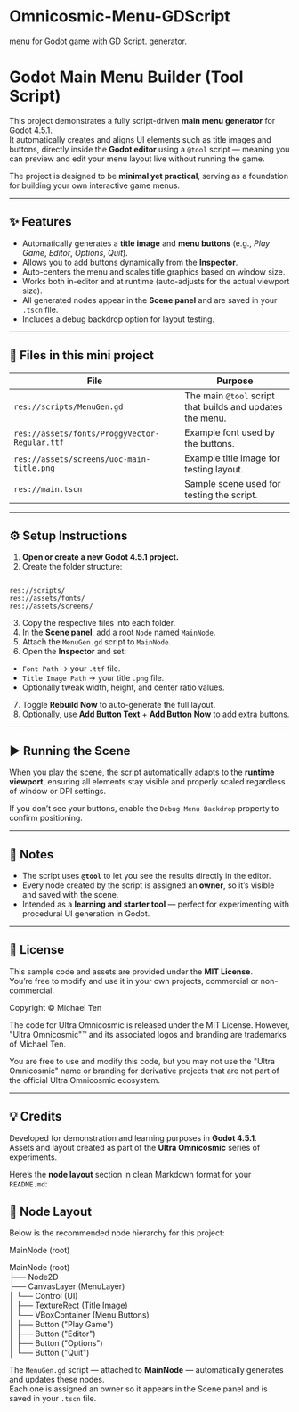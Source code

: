 # Omnicosmic-Menu-GDScript
menu for Godot game with GD Script. generator. 

# Godot Main Menu Builder (Tool Script)

This project demonstrates a fully script-driven **main menu generator** for Godot 4.5.1.  
It automatically creates and aligns UI elements such as title images and buttons, directly inside the **Godot editor** using a `@tool` script — meaning you can preview and edit your menu layout live without running the game.

The project is designed to be **minimal yet practical**, serving as a foundation for building your own interactive game menus.

---

## ✨ Features

- Automatically generates a **title image** and **menu buttons** (e.g., *Play Game*, *Editor*, *Options*, *Quit*).
- Allows you to add buttons dynamically from the **Inspector**.
- Auto-centers the menu and scales title graphics based on window size.
- Works both in-editor and at runtime (auto-adjusts for the actual viewport size).
- All generated nodes appear in the **Scene panel** and are saved in your `.tscn` file.
- Includes a debug backdrop option for layout testing.

---

## 📁 Files in this mini project

| File | Purpose |
|------|----------|
| `res://scripts/MenuGen.gd` | The main `@tool` script that builds and updates the menu. |
| `res://assets/fonts/ProggyVector-Regular.ttf` | Example font used by the buttons. |
| `res://assets/screens/uoc-main-title.png` | Example title image for testing layout. |
| `res://main.tscn` | Sample scene used for testing the script. |

---

## ⚙️ Setup Instructions

1. **Open or create a new Godot 4.5.1 project.**
2. Create the folder structure:  
```

res://scripts/
res://assets/fonts/
res://assets/screens/

```
3. Copy the respective files into each folder.
4. In the **Scene panel**, add a root `Node` named `MainNode`.
5. Attach the `MenuGen.gd` script to `MainNode`.
6. Open the **Inspector** and set:
- `Font Path` → your `.ttf` file.
- `Title Image Path` → your title `.png` file.
- Optionally tweak width, height, and center ratio values.
7. Toggle **Rebuild Now** to auto-generate the full layout.
8. Optionally, use **Add Button Text** + **Add Button Now** to add extra buttons.

---

## ▶️ Running the Scene

When you play the scene, the script automatically adapts to the **runtime viewport**, ensuring all elements stay visible and properly scaled regardless of window or DPI settings.

If you don’t see your buttons, enable the `Debug Menu Backdrop` property to confirm positioning.

---

## 🧩 Notes

- The script uses **`@tool`** to let you see the results directly in the editor.
- Every node created by the script is assigned an **owner**, so it’s visible and saved with the scene.
- Intended as a **learning and starter tool** — perfect for experimenting with procedural UI generation in Godot.

---

## 📜 License

This sample code and assets are provided under the **MIT License**.  
You’re free to modify and use it in your own projects, commercial or non-commercial.

Copyright © Michael Ten

The code for Ultra Omnicosmic is released under the MIT License.
However, "Ultra Omnicosmic"™ and its associated logos and branding
are trademarks of Michael Ten.

You are free to use and modify this code, but you may not use the
"Ultra Omnicosmic" name or branding for derivative projects that are
not part of the official Ultra Omnicosmic ecosystem.

---

## 💡 Credits

Developed for demonstration and learning purposes in **Godot 4.5.1**.  
Assets and layout created as part of the **Ultra Omnicosmic** series of experiments.


Here’s the **node layout** section in clean Markdown format for your `README.md`:

## 🧱 Node Layout

Below is the recommended node hierarchy for this project:

MainNode (root)

MainNode (root)<br>
├── Node2D<br>
├── CanvasLayer (MenuLayer)<br>
│   └── Control (UI)<br>
│       ├── TextureRect (Title Image)<br>
│       └── VBoxContainer (Menu Buttons)<br>
│           ├── Button ("Play Game")<br>
│           ├── Button ("Editor")<br>
│           ├── Button ("Options")<br>
│           └── Button ("Quit")

The `MenuGen.gd` script — attached to **MainNode** — automatically generates and updates these nodes.  
Each one is assigned an owner so it appears in the Scene panel and is saved in your `.tscn` file.


